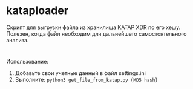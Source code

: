 # kataploader

Скрипт для выгрузки файла из хранилища KATAP XDR по его хешу. Полезен, когда файл необходим для дальнейшего самостоятельного анализа.

#

Использование:

1. Добавьте свои учетные данный в файл settings.ini
2. Выполните: `python3 get_file_from_katap.py {MD5 hash}`

#
